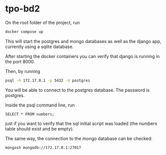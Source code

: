 # tpo-bd2

On the root folder of the project, run
```bash
docker compose up
```

This will start the postgres and mongo databases as well as the django app, currently using a sqlite database. 

After starting the docker containers you can verify that django is running in the port 8000.

Then, by running 

```bash
psql -h 172.17.0.1 -p 5432 -U postgres
```
You will be able to connect to the postgres database. The password is postgres. 

Inside the psql command line, run

```postgresql
SELECT * FROM numbers;
```
 just if you want to verify that the sql initial script was loaded (the numbers table should exist and be empty).
 
The same way, the connection to the mongo database can be checked:

```bash
mongosh mongodb://172.17.0.1:27017
```